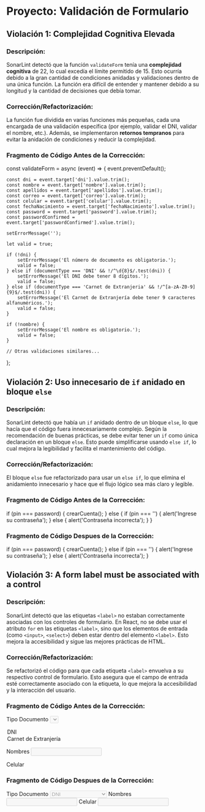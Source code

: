 # Proyecto: Validación de Formulario

## Violación 1: Complejidad Cognitiva Elevada

### Descripción:
SonarLint detectó que la función `validateForm` tenía una **complejidad cognitiva** de 22, lo cual excedía el límite permitido de 15. Esto ocurría debido a la gran cantidad de condiciones anidadas y validaciones dentro de una única función. La función era difícil de entender y mantener debido a su longitud y la cantidad de decisiones que debía tomar.

### Corrección/Refactorización:
La función fue dividida en varias funciones más pequeñas, cada una encargada de una validación específica (por ejemplo, validar el DNI, validar el nombre, etc.). Además, se implementaron **retornos tempranos** para evitar la anidación de condiciones y reducir la complejidad.

### Fragmento de Código Antes de la Corrección:

const validateForm = async (event) => {
    event.preventDefault();

    const dni = event.target['dni'].value.trim();
    const nombre = event.target['nombre'].value.trim();
    const apellidos = event.target['apellidos'].value.trim();
    const correo = event.target['correo'].value.trim();
    const celular = event.target['celular'].value.trim();
    const fechaNacimiento = event.target['fechaNacimiento'].value.trim();
    const password = event.target['password'].value.trim();
    const passwordConfirmed = event.target['passwordConfirmed'].value.trim();

    setErrorMessage('');

    let valid = true;

    if (!dni) {
        setErrorMessage('El número de documento es obligatorio.');
        valid = false;
    } else if (documentType === 'DNI' && !/^\d{8}$/.test(dni)) {
        setErrorMessage('El DNI debe tener 8 dígitos.');
        valid = false;
    } else if (documentType === 'Carnet de Extranjeria' && !/^[a-zA-Z0-9]{9}$/.test(dni)) {
        setErrorMessage('El Carnet de Extranjería debe tener 9 caracteres alfanuméricos.');
        valid = false;
    }

    if (!nombre) {
        setErrorMessage('El nombre es obligatorio.');
        valid = false;
    }

    // Otras validaciones similares...
};


## Violación 2: Uso innecesario de `if` anidado en bloque `else`

### Descripción:
SonarLint detectó que había un `if` anidado dentro de un bloque `else`, lo que hacía que el código fuera innecesariamente complejo. Según la recomendación de buenas prácticas, se debe evitar tener un `if` como única declaración en un bloque `else`. Esto puede simplificarse usando `else if`, lo cual mejora la legibilidad y facilita el mantenimiento del código.

### Corrección/Refactorización:
El bloque `else` fue refactorizado para usar un `else if`, lo que elimina el anidamiento innecesario y hace que el flujo lógico sea más claro y legible.

### Fragmento de Código Antes de la Corrección:

if (pin === password) {
  crearCuenta();
} else {
  if (pin === '') {
    alert('Ingrese su contraseña');
  } else {
    alert('Contraseña incorrecta');
  }
}

### Fragmento de Código Despues de la Corrección:

if (pin === password) {
      crearCuenta();
    } else if (pin === '') {
      alert('Ingrese su contraseña');
    } else {
      alert('Contraseña incorrecta');
    }


## Violación 3: A form label must be associated with a control

### Descripción:
SonarLint detectó que las etiquetas `<label>` no estaban correctamente asociadas con los controles de formulario. En React, no se debe usar el atributo `for` en las etiquetas `<label>`, sino que los elementos de entrada (como `<input>`, `<select>`) deben estar dentro del elemento `<label>`. Esto mejora la accesibilidad y sigue las mejores prácticas de HTML.

### Corrección/Refactorización:
Se refactorizó el código para que cada etiqueta `<label>` envuelva a su respectivo control de formulario. Esto asegura que el campo de entrada esté correctamente asociado con la etiqueta, lo que mejora la accesibilidad y la interacción del usuario.

### Fragmento de Código Antes de la Corrección:

<label for="dni">Tipo Documento</label>
<select id="dni" disabled="disabled">
  <option value="DNI">DNI</option>
  <option value="CE">Carnet de Extranjería</option>
</select>

<label for="nombres">Nombres</label>
<input id="nombres" type="text" disabled="disabled" />

<label for="celular">Celular</label>

### Fragmento de Código Despues de la Corrección:
<label>
  Tipo Documento
  <select id="dni" disabled="disabled">
    <option value="DNI">DNI</option>
    <option value="CE">Carnet de Extranjería</option>
  </select>
</label>

<label>
  Nombres
  <input id="nombres" type="text" disabled="disabled" />
</label>

<label>
  Celular
  <input id="celular" type="text" disabled="disabled" />
</label>

